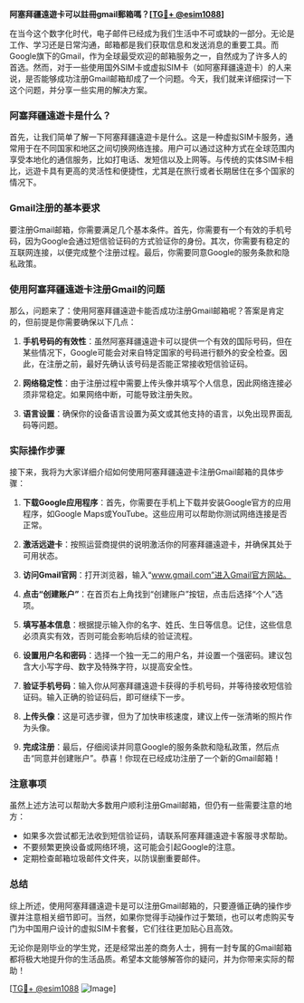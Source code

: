 **阿塞拜疆遠遊卡可以註冊gmail郵箱嗎？[[TG💪+ @esim1088](https://t.me/s/esim1088)]**

在当今这个数字化时代，电子邮件已经成为我们生活中不可或缺的一部分。无论是工作、学习还是日常沟通，邮箱都是我们获取信息和发送消息的重要工具。而Google旗下的Gmail，作为全球最受欢迎的邮箱服务之一，自然成为了许多人的首选。然而，对于一些使用国外SIM卡或虚拟SIM卡（如阿塞拜疆遠遊卡）的人来说，是否能够成功注册Gmail邮箱却成了一个问题。今天，我们就来详细探讨一下这个问题，并分享一些实用的解决方案。

### 阿塞拜疆遠遊卡是什么？

首先，让我们简单了解一下阿塞拜疆遠遊卡是什么。这是一种虚拟SIM卡服务，通常用于在不同国家和地区之间切换网络连接。用户可以通过这种方式在全球范围内享受本地化的通信服务，比如打电话、发短信以及上网等。与传统的实体SIM卡相比，远遊卡具有更高的灵活性和便捷性，尤其是在旅行或者长期居住在多个国家的情况下。

### Gmail注册的基本要求

要注册Gmail邮箱，你需要满足几个基本条件。首先，你需要有一个有效的手机号码，因为Google会通过短信验证码的方式验证你的身份。其次，你需要有稳定的互联网连接，以便完成整个注册过程。最后，你需要同意Google的服务条款和隐私政策。

### 使用阿塞拜疆遠遊卡注册Gmail的问题

那么，问题来了：使用阿塞拜疆遠遊卡能否成功注册Gmail邮箱呢？答案是肯定的，但前提是你需要确保以下几点：

1. **手机号码的有效性**：虽然阿塞拜疆遠遊卡可以提供一个有效的国际号码，但在某些情况下，Google可能会对来自特定国家的号码进行额外的安全检查。因此，在注册之前，最好先确认该号码是否能正常接收短信验证码。

2. **网络稳定性**：由于注册过程中需要上传头像并填写个人信息，因此网络连接必须非常稳定。如果网络中断，可能导致注册失败。

3. **语言设置**：确保你的设备语言设置为英文或其他支持的语言，以免出现界面乱码等问题。

### 实际操作步骤

接下来，我将为大家详细介绍如何使用阿塞拜疆遠遊卡注册Gmail邮箱的具体步骤：

1. **下载Google应用程序**：首先，你需要在手机上下载并安装Google官方的应用程序，如Google Maps或YouTube。这些应用可以帮助你测试网络连接是否正常。

2. **激活远遊卡**：按照运营商提供的说明激活你的阿塞拜疆遠遊卡，并确保其处于可用状态。

3. **访问Gmail官网**：打开浏览器，输入“www.gmail.com”进入Gmail官方网站。

4. **点击“创建账户”**：在首页右上角找到“创建账户”按钮，点击后选择“个人”选项。

5. **填写基本信息**：根据提示输入你的名字、姓氏、生日等信息。记住，这些信息必须真实有效，否则可能会影响后续的验证流程。

6. **设置用户名和密码**：选择一个独一无二的用户名，并设置一个强密码。建议包含大小写字母、数字及特殊字符，以提高安全性。

7. **验证手机号码**：输入你从阿塞拜疆遠遊卡获得的手机号码，并等待接收短信验证码。输入正确的验证码后，即可继续下一步。

8. **上传头像**：这是可选步骤，但为了加快审核速度，建议上传一张清晰的照片作为头像。

9. **完成注册**：最后，仔细阅读并同意Google的服务条款和隐私政策，然后点击“同意并创建账户”。恭喜！你现在已经成功注册了一个新的Gmail邮箱！

### 注意事项

虽然上述方法可以帮助大多数用户顺利注册Gmail邮箱，但仍有一些需要注意的地方：

- 如果多次尝试都无法收到短信验证码，请联系阿塞拜疆遠遊卡客服寻求帮助。
- 不要频繁更换设备或网络环境，这可能会引起Google的注意。
- 定期检查邮箱垃圾邮件文件夹，以防误删重要邮件。

### 总结

综上所述，使用阿塞拜疆遠遊卡是可以注册Gmail邮箱的，只要遵循正确的操作步骤并注意相关细节即可。当然，如果你觉得手动操作过于繁琐，也可以考虑购买专门为中国用户设计的虚拟SIM卡套餐，它们往往更加贴心且高效。

无论你是刚毕业的学生党，还是经常出差的商务人士，拥有一封专属的Gmail邮箱都将极大地提升你的生活品质。希望本文能够解答你的疑问，并为你带来实际的帮助！

[[TG💪+ @esim1088](https://t.me/s/esim1088) ![Image](https://i.postimg.cc/4NQfJmqS/Snipaste-2025-05-13-00-14-12.png)]